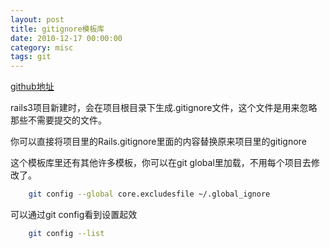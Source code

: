 ```yaml
---
layout: post
title: gitignore模板库
date: 2010-12-17 00:00:00
category: misc
tags: git
---
```


[github地址](https://github.com/github/gitignore)

rails3项目新建时，会在项目根目录下生成.gitignore文件，这个文件是用来忽略那些不需要提交的文件。

你可以直接将项目里的Rails.gitignore里面的内容替换原来项目里的gitignore

这个模板库里还有其他许多模板，你可以在git global里加载，不用每个项目去修改了。

```bash 
    git config --global core.excludesfile ~/.global_ignore
```

可以通过git config看到设置起效

```bash
    git config --list
```